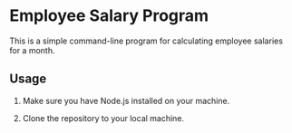 # Employee Salary Program

This is a simple command-line program for calculating employee salaries for a month.

## Usage

1. Make sure you have Node.js installed on your machine.

2. Clone the repository to your local machine.

